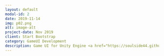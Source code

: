 ```yaml
---
layout: default
modal-id: 2
date: 2019-11-14
img: p02.png
alt: image-alt
project-date: Nov 2019
client: Start Bootstrap
category: GameUI Development
description: Game UI for Unity Engine <a href="https://soulside44.github.com/">Github</a>
---
```

